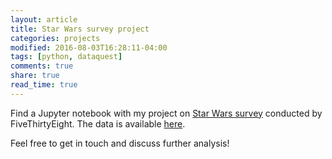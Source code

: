 ```yaml
---
layout: article
title: Star Wars survey project 
categories: projects
modified: 2016-08-03T16:28:11-04:00
tags: [python, dataquest]
comments: true
share: true
read_time: true
---
```



Find a Jupyter notebook with my project on [Star Wars survey](https://github.com/nahusznaj/Dataquest_Star_Wars_Project/blob/master/Star_wars_survey.ipynb) conducted by FiveThirtyEight. The data is available [here](https://github.com/fivethirtyeight/data/tree/master/star-wars-survey).

Feel free to get in touch and discuss further analysis!

